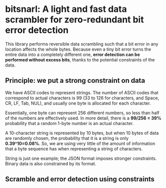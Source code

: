# bitsnarl: A light and fast data scrambler for zero-redundant bit error detection

This library performs reversible data scrambling such that a bit error in any location affects the whole bytes. Because even a tiny bit error turns the entire data into a completely different one, **error detection can be performed without excess bits**, thanks to the potential constraints of the data.



## Principle: we put a strong constraint on data

We have ASCII codes to represent strings. The number of ASCII codes that correspond to actual characters is 99 (33 to 126 for characters, and Space, CR, LF, Tab, NUL), and usually one byte is allocated for each character. 

Essentially, one byte can represent 256 different numbers, so less than half of the numbers are effectively used. In more detail, there is a **99/256 = 39%** probability that a random 1-byte number is an actual character. 

A 10-character string is represented by 10 bytes, but when 10 bytes of data are randomly chosen, the probability that it is a string is only **0.39^10=0.08%**. So, we are using very little of the amount of information that a byte sequence has when representing a string of characters.

String is just one example; the JSON format imposes stronger constraints. Binary data is also constrained by its format.

## Scramble and error detection using constraints

